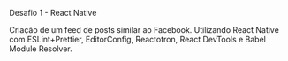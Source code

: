 Desafio 1 - React Native

Criação de um feed de posts similar ao Facebook.
Utilizando React Native com ESLint+Prettier, EditorConfig, Reactotron, React DevTools e
Babel Module Resolver.
